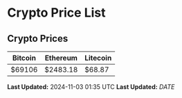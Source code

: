 # Crypto Price List

## Crypto Prices
| Bitcoin | Ethereum | Litecoin |
| ------- | -------- | -------- |
| $69106 | $2483.18 | $68.87 |
**Last Updated:** 2024-11-03 01:35 UTC
**Last Updated:** $DATE$
